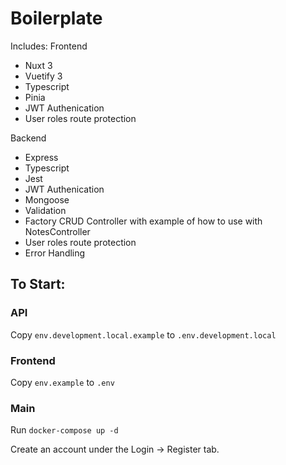 # Boilerplate

Includes:
Frontend

- Nuxt 3
- Vuetify 3
- Typescript
- Pinia
- JWT Authenication
- User roles route protection

Backend

- Express
- Typescript
- Jest
- JWT Authenication
- Mongoose
- Validation
- Factory CRUD Controller with example of how to use with NotesController
- User roles route protection
- Error Handling

## To Start:

### API

Copy `env.development.local.example` to `.env.development.local`

### Frontend

Copy `env.example` to `.env`

### Main

Run `docker-compose up -d`

Create an account under the Login -> Register tab.

